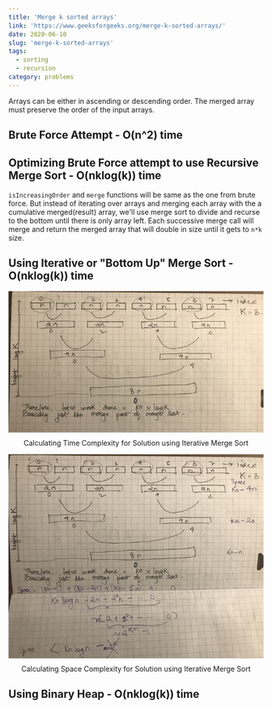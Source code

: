 ```yaml
---
title: 'Merge k sorted arrays'
link: 'https://www.geeksforgeeks.org/merge-k-sorted-arrays/'
date: 2020-06-10
slug: 'merge-k-sorted-arrays'
tags:
  - sorting
  - recursion
category: problems
---
```


Arrays can be either in ascending or descending order. The merged array must preserve the order of the input arrays.

## Brute Force Attempt - O(n^2) time

<!-- embed:brute_force.js -->

## Optimizing Brute Force attempt to use Recursive Merge Sort - O(nklog(k)) time

`isIncreasingOrder` and `merge` functions will be same as the one from brute force. But instead of iterating over arrays and merging each array with the a cumulative merged(result) array, we'll use merge sort to divide and recurse to the bottom until there is only array left. Each successive merge call will merge and return the merged array that will double in size until it gets to `n*k` size.

<!-- embed:merge_sort.js -->

## Using Iterative or "Bottom Up" Merge Sort - O(nklog(k)) time

<!-- embed:iterative_merge_sort.js -->
<p>
  <img style='display: block; margin: 0 auto; margin-bottom: 0.75rem;' src='./knlogk_merge_sort_time_complexity.jpg' alt='Iterative Merge Sort Time Complexity Explanation'/>
  <span style="display:block; text-align: center;">Calculating Time Complexity for Solution using Iterative Merge Sort</span>
</p>
<p>
  <img style='display: block; margin: 0 auto; margin-bottom: 0.75rem;' src='./knlogk_merge_sort_space_complexity.jpg' alt='Iterative Merge Sort Space Complexity Explanation'/>
  <span style="display:block; text-align: center;">Calculating Space Complexity for Solution using Iterative Merge Sort</span>
</p>

## Using Binary Heap - O(nklog(k)) time

<!-- embed:heap.js -->
